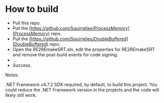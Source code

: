 # How to build

* Pull this repo.
* Pull the [https://github.com/Squirrelies/ProcessMemory](ProcessMemory) repo.
* Pull the [https://github.com/Squirrelies/DoubleBuffered](DoubleBuffered) repo.
* Open the RE2REmakeSRT.sln, edit the properties for RE2REmakeSRT and remove the post-build events for code signing.
* ...
* Success.

Notes:

.NET Framework v4.7.2 SDK required, by default, to build this project. You could reduce the .NET Framework version in the projects and the code will likely still work.
